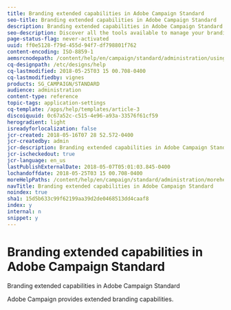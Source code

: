 ```yaml
---
title: Branding extended capabilities in Adobe Campaign Standard
seo-title: Branding extended capabilities in Adobe Campaign Standard
description: Branding extended capabilities in Adobe Campaign Standard
seo-description: Discover all the tools available to manage your branding identities.
page-status-flag: never-activated
uuid: ff0e5128-f79d-455d-94f7-df798801f762
content-encoding: ISO-8859-1
aemsrcnodepath: /content/help/en/campaign/standard/administration/using/branding-test
cq-designpath: /etc/designs/help
cq-lastmodified: 2018-05-25T03 15 00.708-0400
cq-lastmodifiedby: vignes
products: SG_CAMPAIGN/STANDARD
audience: administration
content-type: reference
topic-tags: application-settings
cq-template: /apps/help/templates/article-3
discoiquuid: 0c67a52c-c515-4e96-a93a-33576f61cf59
herogradient: light
isreadyforlocalization: false
jcr-created: 2018-05-16T07 28 52.572-0400
jcr-createdby: admin
jcr-description: Branding extended capabilities in Adobe Campaign Standard
jcr-ischeckedout: true
jcr-language: en_us
lastPublishExternalDate: 2018-05-07T05:01:03.845-0400
lochandoffdate: 2018-05-25T03 15 00.708-0400
moreHelpPaths: /content/help/en/campaign/standard/administration/morehelp/application-settings;/content/help/en/campaign/standard/administration/morehelp/application-settings
navTitle: Branding extended capabilities in Adobe Campaign Standard
noindex: true
sha1: 15d5b633c99f62199aa39d2de0468513dd4caaf8
index: y
internal: n
snippet: y
---
```


# Branding extended capabilities in Adobe Campaign Standard

Branding extended capabilities in Adobe Campaign Standard

Adobe Campaign provides extended branding capabilities.
